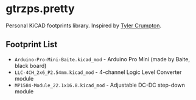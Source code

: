 # gtrzps.pretty
Personal KiCAD footprints library. Inspired by [Tyler Crumpton](https://github.com/tylercrumpton/CrumpPrints.pretty).

## Footprint List

* `Arduino-Pro-Mini-Baite.kicad_mod` - Arduino Pro Mini (made by Baite, black board)
* `LLC-4CH_2x6_P2.54mm.kicad_mod` - 4-channel Logic Level Converter module
* `MP1584-Module_22.1x16.8.kicad_mod` - Adjustable DC-DC step-down module
